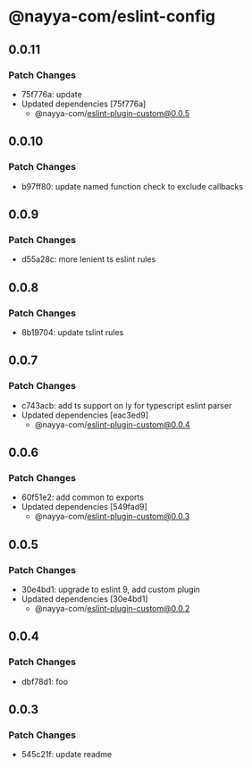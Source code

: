 # @nayya-com/eslint-config

## 0.0.11

### Patch Changes

- 75f776a: update
- Updated dependencies [75f776a]
  - @nayya-com/eslint-plugin-custom@0.0.5

## 0.0.10

### Patch Changes

- b97ff80: update named function check to exclude callbacks

## 0.0.9

### Patch Changes

- d55a28c: more lenient ts eslint rules

## 0.0.8

### Patch Changes

- 8b19704: update tslint rules

## 0.0.7

### Patch Changes

- c743acb: add ts support on ly for typescript eslint parser
- Updated dependencies [eac3ed9]
  - @nayya-com/eslint-plugin-custom@0.0.4

## 0.0.6

### Patch Changes

- 60f51e2: add common to exports
- Updated dependencies [549fad9]
  - @nayya-com/eslint-plugin-custom@0.0.3

## 0.0.5

### Patch Changes

- 30e4bd1: upgrade to eslint 9, add custom plugin
- Updated dependencies [30e4bd1]
  - @nayya-com/eslint-plugin-custom@0.0.2

## 0.0.4

### Patch Changes

- dbf78d1: foo

## 0.0.3

### Patch Changes

- 545c21f: update readme
